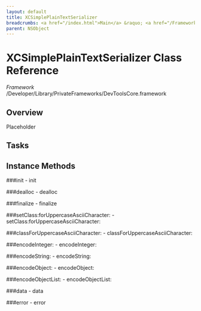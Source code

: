 ```yaml
---
layout: default
title: XCSimplePlainTextSerializer
breadcrumbs: <a href="/index.html">Main</a> &raquo; <a href="/Frameworks.html">Framework</a> &raquo; <a href="/Frameworks/DevToolsCore.html">DevToolsCore</a> &raquo; XCSimplePlainTextSerializer
parent: NSObject 
---
```

# XCSimplePlainTextSerializer Class Reference

*Framework* /Developer/Library/PrivateFrameworks/DevToolsCore.framework

## Overview

Placeholder

## Tasks

## Instance Methods

<a name="-init"></a>
###init
    - init

<a name="-dealloc"></a>
###dealloc
    - dealloc

<a name="-finalize"></a>
###finalize
    - finalize

<a name="-setClass:forUppercaseAsciiCharacter:"></a>
###setClass:forUppercaseAsciiCharacter:
    - setClass:forUppercaseAsciiCharacter:

<a name="-classForUppercaseAsciiCharacter:"></a>
###classForUppercaseAsciiCharacter:
    - classForUppercaseAsciiCharacter:

<a name="-encodeInteger:"></a>
###encodeInteger:
    - encodeInteger:

<a name="-encodeString:"></a>
###encodeString:
    - encodeString:

<a name="-encodeObject:"></a>
###encodeObject:
    - encodeObject:

<a name="-encodeObjectList:"></a>
###encodeObjectList:
    - encodeObjectList:

<a name="-data"></a>
###data
    - data

<a name="-error"></a>
###error
    - error

